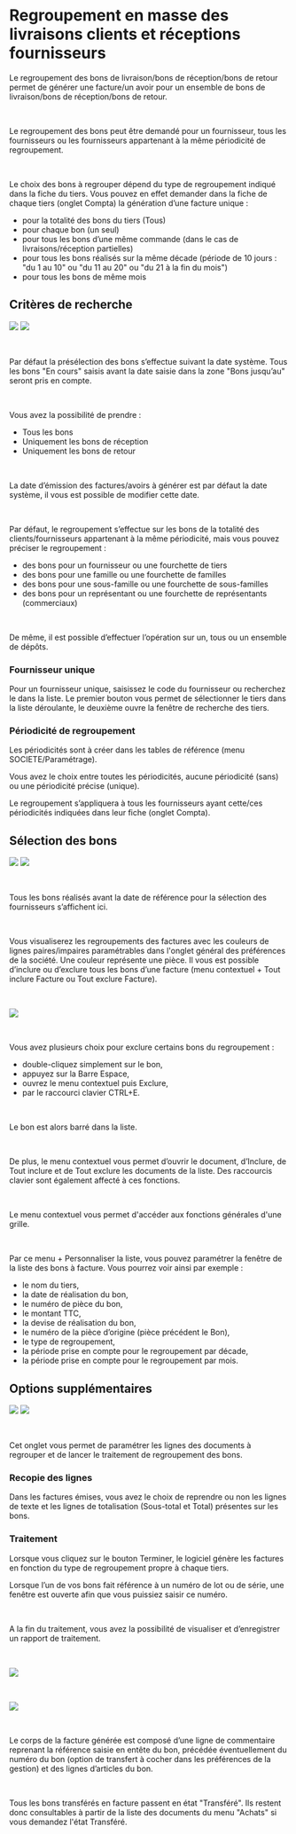 # Regroupement en masse des livraisons clients et réceptions fournisseurs

Le regroupement des bons de livraison/bons de réception/bons de retour 
 permet de générer une facture/un avoir pour un ensemble de bons de livraison/bons 
 de réception/bons de retour.


 


Le regroupement des bons peut être demandé pour un fournisseur, tous 
 les fournisseurs ou les fournisseurs appartenant à la même périodicité 
 de regroupement.


 


Le choix des bons à regrouper dépend du type de regroupement indiqué 
 dans la fiche du tiers. Vous pouvez en effet demander dans la fiche de 
 chaque tiers (onglet Compta) la génération d’une facture unique :


* pour la totalité des bons du tiers (Tous)
* pour chaque bon (un seul)
* pour tous les bons d’une même commande 
 (dans le cas de livraisons/réception partielles)
* pour tous les bons réalisés sur la même décade 
 (période de 10 jours : "du 1 au 10" ou "du 11 
 au 20" ou "du 21 à la fin du mois")
* pour tous les bons de même mois


## Critères de recherche


![](FiltresVentes.png)
![](FiltresAchats.png)


 


Par défaut la présélection des bons s’effectue suivant la date système. 
 Tous les bons "En cours" saisis avant la date saisie dans la 
 zone "Bons jusqu’au" seront pris en compte.


 


Vous avez la possibilité de prendre :


* Tous les bons
* Uniquement les bons de réception
* Uniquement les bons de retour


 


La date d’émission des factures/avoirs à générer est par défaut la date 
 système, il vous est possible de modifier cette date.


 


Par défaut, le regroupement s’effectue sur les bons de la totalité 
 des clients/fournisseurs appartenant à la même périodicité, mais vous 
 pouvez préciser le regroupement :


* des bons pour un fournisseur ou une fourchette de tiers
* des bons pour une famille ou une fourchette de familles
* des bons pour une sous-famille ou une fourchette de sous-familles
* des bons pour un représentant ou une fourchette de représentants 
 (commerciaux)


 


De même, il est possible d’effectuer l’opération sur un, tous ou un 
 ensemble de dépôts.


### Fournisseur unique


Pour un fournisseur unique, saisissez le code du fournisseur ou recherchez 
 le dans la liste. Le premier bouton vous permet de sélectionner le tiers 
 dans la liste déroulante, le deuxième ouvre la fenêtre de recherche des 
 tiers.


### Périodicité de regroupement


Les périodicités sont à créer dans les tables de référence (menu SOCIETE/Paramétrage).


Vous avez le choix entre toutes les périodicités, aucune périodicité 
 (sans) ou une périodicité précise 
 (unique).


Le regroupement s’appliquera à tous les fournisseurs ayant cette/ces 
 périodicités indiquées dans leur fiche (onglet Compta).


## Sélection des bons


![](ListeDocumentsVente.png)
![](ListeDocumentsAchat.png)


 


Tous les bons réalisés avant la date de référence pour la sélection 
 des fournisseurs s’affichent ici.


 


Vous visualiserez les regroupements des factures avec les couleurs de 
 lignes paires/impaires paramétrables dans l'onglet général des préférences 
 de la société. Une couleur représente une pièce. Il vous est possible 
 d’inclure ou d’exclure tous les bons d’une facture (menu contextuel + 
 Tout inclure Facture ou Tout exclure Facture).


 


![](MenuContextuelListeDocuments.png)


 


Vous avez plusieurs choix pour exclure certains bons du regroupement :


* double-cliquez simplement sur le bon,
* appuyez sur la Barre Espace,
* ouvrez le menu contextuel puis Exclure,
* par le raccourci clavier CTRL+E.


 


Le bon est alors barré dans la liste.


 


De plus, le menu contextuel vous permet d’ouvrir le document, d’Inclure, 
 de Tout inclure et de Tout exclure les documents de la liste. Des raccourcis 
 clavier sont également affecté à ces fonctions.


 


Le menu contextuel vous permet d'accéder aux fonctions générales d'une 
 grille.


 


Par ce menu + Personnaliser la liste, vous pouvez paramétrer la fenêtre 
 de la liste des bons à facture. Vous pourrez voir ainsi par exemple :


* le nom du tiers,
* la date de réalisation du bon,
* le numéro de pièce du bon,
* le montant TTC,
* la devise de réalisation du bon,
* le numéro de la pièce d’origine (pièce précédent le Bon),
* le type de regroupement,
* la période prise en compte pour le regroupement par décade,
* la période prise en compte pour le regroupement par mois.


## Options supplémentaires


![](OptionsVentes.png)
![](OptionsAchats.png)


 


Cet onglet vous permet de paramétrer les lignes des documents à regrouper 
 et de lancer le traitement de regroupement des bons.


### Recopie des lignes


Dans les factures émises, vous avez le choix de reprendre ou non les 
 lignes de texte et les lignes de totalisation (Sous-total et Total) présentes 
 sur les bons.


### Traitement


Lorsque vous cliquez sur le bouton Terminer, le logiciel génère les 
 factures en fonction du type de regroupement propre à chaque tiers.


Lorsque l’un de vos bons fait référence à un numéro de lot ou de série, 
 une fenêtre est ouverte afin que vous puissiez saisir ce numéro.


 


A la fin du traitement, vous avez la possibilité de visualiser et d’enregistrer 
 un rapport de traitement.


 


![](MessageFinTraitement.png)


 


![](RapportFinTraitement.png)


 


Le corps de la facture générée est composé d’une ligne de commentaire 
 reprenant la référence saisie en entête du bon, précédée éventuellement 
 du numéro du bon (option de transfert à cocher dans les préférences de 
 la gestion) et des lignes d’articles du bon.


 


Tous les bons transférés en facture passent en état "Transféré". 
 Ils restent donc consultables à partir de la liste des documents du menu 
 "Achats" si vous demandez l'état Transféré.



